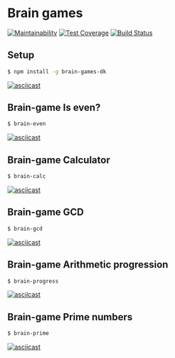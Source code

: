 # Brain games

[![Maintainability](https://api.codeclimate.com/v1/badges/a99a88d28ad37a79dbf6/maintainability)](https://codeclimate.com/github/codeclimate/codeclimate/maintainability)
[![Test Coverage](https://api.codeclimate.com/v1/badges/a99a88d28ad37a79dbf6/test_coverage)](https://codeclimate.com/github/codeclimate/codeclimate/test_coverage)
[![Build Status](https://travis-ci.org/DK-2013/project-lvl1-s490.svg?branch=master)](https://travis-ci.org/DK-2013/project-lvl1-s490)

## Setup
```sh
$ npm install -g brain-games-dk
```
[![asciicast](https://asciinema.org/a/o1ktGY7rHtfHUJbfDz9W4mNGR.svg)](https://asciinema.org/a/o1ktGY7rHtfHUJbfDz9W4mNGR?speed=2&theme=monokai)

## Brain-game Is even?
```sh
$ brain-even
```
[![asciicast](https://asciinema.org/a/W799AOYIzHsdFqkgaRBgGVrLF.svg)](https://asciinema.org/a/W799AOYIzHsdFqkgaRBgGVrLF?speed=4&theme=monokai)

## Brain-game Calculator
```sh
$ brain-calc
```
[![asciicast](https://asciinema.org/a/Wwqi1i3lM1306vfzesJCGFA6K.svg)](https://asciinema.org/a/Wwqi1i3lM1306vfzesJCGFA6K?speed=4&theme=monokai)

## Brain-game GCD
```sh
$ brain-gcd
```
[![asciicast](https://asciinema.org/a/KhtuA00hvAPQxNEZAqYWMmfvl.svg)](https://asciinema.org/a/KhtuA00hvAPQxNEZAqYWMmfvl?speed=4&theme=monokai)

## Brain-game Arithmetic progression
```sh
$ brain-progress
```
[![asciicast](https://asciinema.org/a/mo7FFlLbMNuXq31TcGD9fi2Xo.svg)](https://asciinema.org/a/mo7FFlLbMNuXq31TcGD9fi2Xo?speed=4&theme=monokai)
## Brain-game Prime numbers
```sh
$ brain-prime
```
[![asciicast](https://asciinema.org/a/nalwqdfYnbQlFi2oosBcwDAqs.svg)](https://asciinema.org/a/nalwqdfYnbQlFi2oosBcwDAqs?speed=4&theme=monokai)